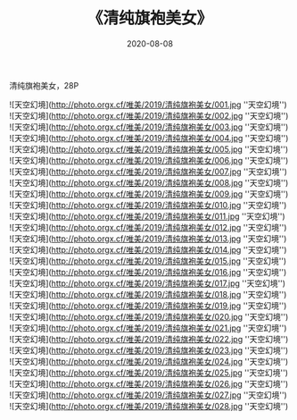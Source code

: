 ﻿---
layout: post
title:  《清纯旗袍美女》
date:   2020-08-08
img: http://photo.orgx.cf/唯美/2019/清纯旗袍美女/000.jpg
categories: [美女, 清纯, 唯美]
---

清纯旗袍美女，28P



![天空幻境](http://photo.orgx.cf/唯美/2019/清纯旗袍美女/001.jpg ''天空幻境'') <br>
![天空幻境](http://photo.orgx.cf/唯美/2019/清纯旗袍美女/002.jpg ''天空幻境'') <br>
![天空幻境](http://photo.orgx.cf/唯美/2019/清纯旗袍美女/003.jpg ''天空幻境'') <br>
![天空幻境](http://photo.orgx.cf/唯美/2019/清纯旗袍美女/004.jpg ''天空幻境'') <br>
![天空幻境](http://photo.orgx.cf/唯美/2019/清纯旗袍美女/005.jpg ''天空幻境'') <br>
![天空幻境](http://photo.orgx.cf/唯美/2019/清纯旗袍美女/006.jpg ''天空幻境'') <br>
![天空幻境](http://photo.orgx.cf/唯美/2019/清纯旗袍美女/007.jpg ''天空幻境'') <br>
![天空幻境](http://photo.orgx.cf/唯美/2019/清纯旗袍美女/008.jpg ''天空幻境'') <br>
![天空幻境](http://photo.orgx.cf/唯美/2019/清纯旗袍美女/009.jpg ''天空幻境'') <br>
![天空幻境](http://photo.orgx.cf/唯美/2019/清纯旗袍美女/010.jpg ''天空幻境'') <br>
![天空幻境](http://photo.orgx.cf/唯美/2019/清纯旗袍美女/011.jpg ''天空幻境'') <br>
![天空幻境](http://photo.orgx.cf/唯美/2019/清纯旗袍美女/012.jpg ''天空幻境'') <br>
![天空幻境](http://photo.orgx.cf/唯美/2019/清纯旗袍美女/013.jpg ''天空幻境'') <br>
![天空幻境](http://photo.orgx.cf/唯美/2019/清纯旗袍美女/014.jpg ''天空幻境'') <br>
![天空幻境](http://photo.orgx.cf/唯美/2019/清纯旗袍美女/015.jpg ''天空幻境'') <br>
![天空幻境](http://photo.orgx.cf/唯美/2019/清纯旗袍美女/016.jpg ''天空幻境'') <br>
![天空幻境](http://photo.orgx.cf/唯美/2019/清纯旗袍美女/017.jpg ''天空幻境'') <br>
![天空幻境](http://photo.orgx.cf/唯美/2019/清纯旗袍美女/018.jpg ''天空幻境'') <br>
![天空幻境](http://photo.orgx.cf/唯美/2019/清纯旗袍美女/019.jpg ''天空幻境'') <br>
![天空幻境](http://photo.orgx.cf/唯美/2019/清纯旗袍美女/020.jpg ''天空幻境'') <br>
![天空幻境](http://photo.orgx.cf/唯美/2019/清纯旗袍美女/021.jpg ''天空幻境'') <br>
![天空幻境](http://photo.orgx.cf/唯美/2019/清纯旗袍美女/022.jpg ''天空幻境'') <br>
![天空幻境](http://photo.orgx.cf/唯美/2019/清纯旗袍美女/023.jpg ''天空幻境'') <br>
![天空幻境](http://photo.orgx.cf/唯美/2019/清纯旗袍美女/024.jpg ''天空幻境'') <br>
![天空幻境](http://photo.orgx.cf/唯美/2019/清纯旗袍美女/025.jpg ''天空幻境'') <br>
![天空幻境](http://photo.orgx.cf/唯美/2019/清纯旗袍美女/026.jpg ''天空幻境'') <br>
![天空幻境](http://photo.orgx.cf/唯美/2019/清纯旗袍美女/027.jpg ''天空幻境'') <br>
![天空幻境](http://photo.orgx.cf/唯美/2019/清纯旗袍美女/028.jpg ''天空幻境'') <br>
